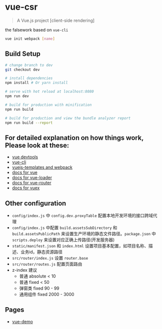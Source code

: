 # vue-csr

> A Vue.js project [client-side rendering]

the falsework based on `vue-cli`

``` bash
vue init webpack [name]
```

## Build Setup

``` bash
# change branch to dev
git checkout dev

# install dependencies
npm install # Or yarn install

# serve with hot reload at localhost:8080
npm run dev

# build for production with minification
npm run build

# build for production and view the bundle analyzer report
npm run build --report
```

## For detailed explanation on how things work, Please look at these:

* [vue devtools](https://github.com/vuejs/vue-devtools/)
* [vue-cli](https://github.com/vuejs/vue-cli/)
* [vuejs-templates and webpack](http://vuejs-templates.github.io/webpack/)
* [docs for vue](https://vuejs.org/)
* [docs for vue-loader](https://vue-loader.vuejs.org/)
* [docs for vue-router](https://router.vuejs.org/)
* [docs for vuex](https://vuex.vuejs.org/)

## Other configuration

- `config/index.js` 中 `config.dev.proxyTable` 配置本地开发环境的接口跨域代理
- `config/index.js` 中配置 `build.assetsSubDirectory` 和 `build.assetsPublicPath` 来设置生产环境的静态文件路径。`package.json` 中 `scripts.deploy` 来设置对应正确上传路径(开发服务器)
- `static/manifest.json` 和 `index.html` 设置项目基本配置，如项目名称、描述、业务id，静态资源路径
- `src/router/index.js` 设置 `router.base`
- `src/router/routes.js` 配置页面路由
- z-index 建议
  - 普通 absolute < 10
  - 普通 fixed < 50
  - 弹窗类 fixed 90 - 99
  - 通用组件 fixed 2000 - 3000

## Pages

* [vue-demo](https://zhouyu1993.github.io/awesome/vue-demo/)
